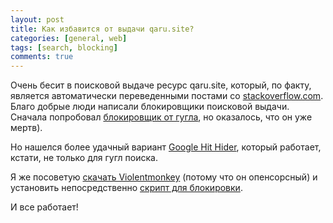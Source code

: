 ```yaml
---
layout: post
title: Как избавится от выдачи qaru.site?
categories: [general, web]
tags: [search, blocking]
comments: true
---
```


Очень бесит в поисковой выдаче ресурс qaru.site, который, по факту, является автоматически 
переведенными постами со [stackoverflow.com](stackoverflow.com).
Благо добрые люди написали блокировщики поисковой выдачи. Сначала попробовал [блокировщик 
от гугла](https://chrome.google.com/webstore/detail/personal-blocklist-by-goo/nolijncfnkgaikbjbdaogikpmpbdcdef?hl=ru), 
но оказалось, что он уже мертв).
 
Но нашелся более удачный вариант [Google Hit Hider](http://www.jeffersonscher.com/gm/google-hit-hider/index.php), 
который работает, кстати, не только для гугл поиска.

Я же посоветую [скачать Violentmonkey](https://chrome.google.com/webstore/detail/violentmonkey/jinjaccalgkegednnccohejagnlnfdag?hl=en) 
(потому что он опенсорсный) и установить непосредственно [скрипт для блокировки](https://openuserjs.org/scripts/jscher2000/Google_Hit_Hider_by_Domain_%28Search_Filter_Block_Sites%29).

И все работает!
